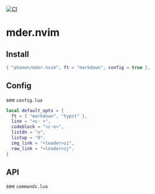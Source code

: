 [![CI](https://github.com/phanen/mder.nvim/actions/workflows/ci.yml/badge.svg)](https://github.com/phanen/mder.nvim/actions/workflows/ci.yml)
# mder.nvim

## Install
```lua
{ "phanen/mder.nvim", ft = "markdown", config = true },
```

## Config
see `config.lua`
```lua
local default_opts = {
  ft = { "markdown", "typst" },
  line = "<c- >",
  codeblock = "<c-e>",
  listdn = "o",
  listup = "O",
  img_link = "<leader>zi",
  raw_link = "<leader>zj",
}
```

## API
see `commands.lua`
